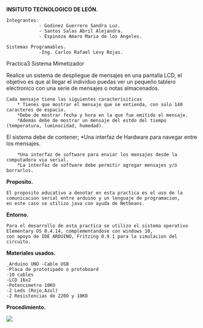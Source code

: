 **INSITUTO TECNOLOGICO DE LEÓN.**

	Integrantes:
				- Godinez Guerrero Sandra Luz.
				- Santos Salas Abril Alejandra.
				- Espinoza Amaro Maria de los Angeles.
        
	Sistemas Programables.
				-Ing. Carlos Rafael Levy Rojas.

Practica3 Sistema Mimetizador

Realice un sistema de despliegue de mensajes en una pantalla LCD, 
el objetivo es que al llegar el individuo puedas ver un pequeño tablero electronico con una serie de mensajes o notas almacenados.

	Cada mensaje tiene las siguientes caracterisiticas 
		* Tienes que mostrar el mensaje que se entienda, con solo 140 caracteres de espacio.
		*Debe de mostrar fecha y hora en la que fue emitido el mensaje.
		*Además debe de mostrar un mensaje del estdo del tiempo (temperatura, luminocidad, humedad). 
    
    
El sistema debe de contener; *Una interfaz de Hardware para navegar entre los mensajes. 

		*Una interfaz de software para enviar los mensajes desde la computadora via serial.
		*La interfaz de software debe permitir agregar mensajes y/ó borrarlos.
		
**Proposito.**

	El proposito educativo a denotar en esta practica es el uso de la comunicacion serial entre arduino y un lenguaje de programacion,
	en este caso se utilizo java con ayuda de Netbeans.
	
**Entorno.**

	Para el desarrollo de esta practica se utilizo el sistema operativo Elementary OS 0.4.14, complementandose con windows 10, 
	con apoyo de IDE ARDUINO, Fritzing 0.9.1 para la simulacion del circuito.
	
**Materiales usados.**

	_Arduino UNO -Cable USB 
	-Placa de prototipado o protoboard 
	-10 cables
	-LCD 16x2
	-Potencimetro 10KO
	-2 Leds (Rojo,Azul) 
	-2 Resistencias de 220O y 10KO 
	
	
**Procedimiento.**

<a href="https://github.com/AngelesAmaro/SistemaMimetizador"><img src="InterfazJava.jpg"></a>
